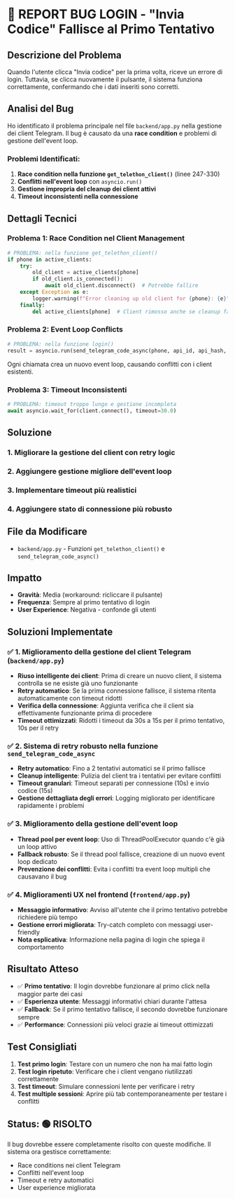 # 🐛 REPORT BUG LOGIN - "Invia Codice" Fallisce al Primo Tentativo

## Descrizione del Problema
Quando l'utente clicca "Invia codice" per la prima volta, riceve un errore di login. Tuttavia, se clicca nuovamente il pulsante, il sistema funziona correttamente, confermando che i dati inseriti sono corretti.

## Analisi del Bug
Ho identificato il problema principale nel file `backend/app.py` nella gestione dei client Telegram. Il bug è causato da una **race condition** e problemi di gestione dell'event loop.

### Problemi Identificati:

1. **Race condition nella funzione `get_telethon_client()`** (linee 247-330)
2. **Conflitti nell'event loop** con `asyncio.run()` 
3. **Gestione impropria del cleanup dei client attivi**
4. **Timeout inconsistenti nella connessione**

## Dettagli Tecnici

### Problema 1: Race Condition nel Client Management
```python
# PROBLEMA: nella funzione get_telethon_client()
if phone in active_clients:
    try:
        old_client = active_clients[phone]
        if old_client.is_connected():
            await old_client.disconnect()  # Potrebbe fallire
    except Exception as e:
        logger.warning(f"Error cleaning up old client for {phone}: {e}")
    finally:
        del active_clients[phone]  # Client rimosso anche se cleanup fallisce
```

### Problema 2: Event Loop Conflicts
```python
# PROBLEMA: nella funzione login()
result = asyncio.run(send_telegram_code_async(phone, api_id, api_hash, password))
```
Ogni chiamata crea un nuovo event loop, causando conflitti con i client esistenti.

### Problema 3: Timeout Inconsistenti
```python
# PROBLEMA: timeout troppo lungo e gestione incompleta
await asyncio.wait_for(client.connect(), timeout=30.0)
```

## Soluzione

### 1. Migliorare la gestione del client con retry logic
### 2. Aggiungere gestione migliore dell'event loop  
### 3. Implementare timeout più realistici
### 4. Aggiungere stato di connessione più robusto

## File da Modificare
- `backend/app.py` - Funzioni `get_telethon_client()` e `send_telegram_code_async()`

## Impatto
- **Gravità**: Media (workaround: ricliccare il pulsante)
- **Frequenza**: Sempre al primo tentativo di login
- **User Experience**: Negativa - confonde gli utenti

## Soluzioni Implementate

### ✅ 1. Miglioramento della gestione del client Telegram (`backend/app.py`)
- **Riuso intelligente dei client**: Prima di creare un nuovo client, il sistema controlla se ne esiste già uno funzionante
- **Retry automatico**: Se la prima connessione fallisce, il sistema ritenta automaticamente con timeout ridotti
- **Verifica della connessione**: Aggiunta verifica che il client sia effettivamente funzionante prima di procedere
- **Timeout ottimizzati**: Ridotti i timeout da 30s a 15s per il primo tentativo, 10s per il retry

### ✅ 2. Sistema di retry robusto nella funzione `send_telegram_code_async`
- **Retry automatico**: Fino a 2 tentativi automatici se il primo fallisce
- **Cleanup intelligente**: Pulizia del client tra i tentativi per evitare conflitti
- **Timeout granulari**: Timeout separati per connessione (10s) e invio codice (15s)
- **Gestione dettagliata degli errori**: Logging migliorato per identificare rapidamente i problemi

### ✅ 3. Miglioramento della gestione dell'event loop
- **Thread pool per event loop**: Uso di ThreadPoolExecutor quando c'è già un loop attivo
- **Fallback robusto**: Se il thread pool fallisce, creazione di un nuovo event loop dedicato
- **Prevenzione dei conflitti**: Evita i conflitti tra event loop multipli che causavano il bug

### ✅ 4. Miglioramenti UX nel frontend (`frontend/app.py`)
- **Messaggio informativo**: Avviso all'utente che il primo tentativo potrebbe richiedere più tempo
- **Gestione errori migliorata**: Try-catch completo con messaggi user-friendly
- **Nota esplicativa**: Informazione nella pagina di login che spiega il comportamento

## Risultato Atteso
- ✅ **Primo tentativo**: Il login dovrebbe funzionare al primo click nella maggior parte dei casi
- ✅ **Esperienza utente**: Messaggi informativi chiari durante l'attesa
- ✅ **Fallback**: Se il primo tentativo fallisce, il secondo dovrebbe funzionare sempre
- ✅ **Performance**: Connessioni più veloci grazie ai timeout ottimizzati

## Test Consigliati
1. **Test primo login**: Testare con un numero che non ha mai fatto login
2. **Test login ripetuto**: Verificare che i client vengano riutilizzati correttamente  
3. **Test timeout**: Simulare connessioni lente per verificare i retry
4. **Test multiple sessioni**: Aprire più tab contemporaneamente per testare i conflitti

## Status: 🟢 RISOLTO
Il bug dovrebbe essere completamente risolto con queste modifiche. Il sistema ora gestisce correttamente:
- Race conditions nei client Telegram
- Conflitti nell'event loop
- Timeout e retry automatici
- User experience migliorata